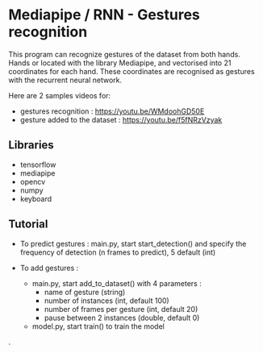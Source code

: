 # Mediapipe / RNN - Gestures recognition
This program can recognize gestures of the dataset from both hands. Hands or located with the library Mediapipe, and vectorised into 21 coordinates for each hand. These coordinates are recognised as gestures with the recurrent neural network.

Here are 2 samples videos for:
- gestures recognition : https://youtu.be/WMdoohGD50E
- gesture added to the dataset : https://youtu.be/f5fNRzVzyak

## Libraries
- tensorflow
- mediapipe
- opencv
- numpy
- keyboard

## Tutorial
- To predict gestures :
main.py, start start_detection() and specify the frequency of detection (n frames to predict), 5 default (int)

- To add gestures :
    - main.py, start add_to_dataset() with 4 parameters :
	    - name of gesture (string)
	    - number of instances (int, default 100) 
	    - number of frames per gesture (int, default 20)
	    - pause between 2 instances (double, default 0)
    - model.py, start train() to train the model

.




